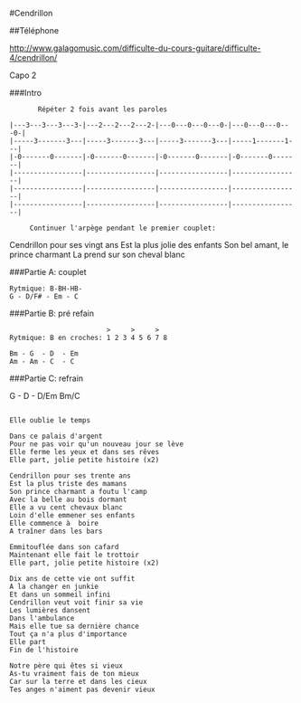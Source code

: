 #Cendrillon

##Téléphone


http://www.galagomusic.com/difficulte-du-cours-guitare/difficulte-4/cendrillon/


Capo 2

###Intro
```
       Répéter 2 fois avant les paroles

|---3---3---3---3-|---2---2---2---2-|---0---0---0---0-|---0---0---0---0-|
|-----3-------3---|-----3-------3---|-----3-------3---|-----1-------1---|
|-0-------0-------|-0-------0-------|-0-------0-------|-0-------0-------|
|-----------------|-----------------|-----------------|-----------------|
|-----------------|-----------------|-----------------|-----------------|
|-----------------|-----------------|-----------------|-----------------|

     Continuer l'arpège pendant le premier couplet:
```

Cendrillon pour ses vingt ans
Est la plus jolie des enfants
Son bel amant, le prince charmant
La prend sur son cheval blanc






###Partie A: couplet
```
Rytmique: B-BH-HB- 
G - D/F# - Em - C
```
###Partie B: pré refain
```
                        >     >     > 
Rytmique: B en croches: 1 2 3 4 5 6 7 8 

Bm - G  - D  - Em
Am - Am - C  - C
```
###Partie C: refrain

G    - D - D/Em
Bm/C



```

Elle oublie le temps

Dans ce palais d'argent
Pour ne pas voir qu'un nouveau jour se lève
Elle ferme les yeux et dans ses rêves
Elle part, jolie petite histoire (x2)

Cendrillon pour ses trente ans
Est la plus triste des mamans
Son prince charmant a foutu l'camp
Avec la belle au bois dormant
Elle a vu cent chevaux blanc
Loin d'elle emmener ses enfants
Elle commence à  boire
A traîner dans les bars

Emmitouflée dans son cafard
Maintenant elle fait le trottoir
Elle part, jolie petite histoire (x2)

Dix ans de cette vie ont suffit
A la changer en junkie
Et dans un sommeil infini
Cendrillon veut voit finir sa vie
Les lumières dansent
Dans l'ambulance
Mais elle tue sa dernière chance
Tout ça n'a plus d'importance
Elle part
Fin de l'histoire

Notre père qui êtes si vieux
As-tu vraiment fais de ton mieux
Car sur la terre et dans les cieux
Tes anges n'aiment pas devenir vieux

```


